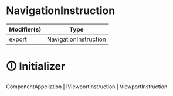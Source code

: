 # NavigationInstruction

| Modifier(s)                            | Type                     |
|----------------------------------------|--------------------------|
| export | NavigationInstruction |

# &#128712; Initializer

ComponentAppellation | IViewportInstruction | ViewportInstruction